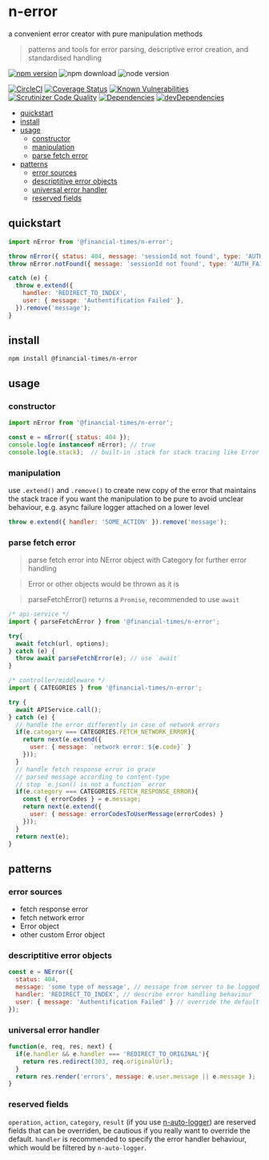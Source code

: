 # n-error 

a convenient error creator with pure manipulation methods
> patterns and tools for error parsing, descriptive error creation, and standardised handling

[![npm version](https://badge.fury.io/js/%40financial-times%2Fn-error.svg)](https://badge.fury.io/js/%40financial-times%2Fn-error)
![npm download](https://img.shields.io/npm/dm/@financial-times/n-error.svg)
![node version](https://img.shields.io/node/v/@financial-times/n-error.svg)

[![CircleCI](https://circleci.com/gh/Financial-Times/n-error.svg?style=shield)](https://circleci.com/gh/Financial-Times/workflows/n-error)
[![Coverage Status](https://coveralls.io/repos/github/Financial-Times/n-error/badge.svg?branch=main)](https://coveralls.io/github/Financial-Times/n-error?branch=main)
[![Known Vulnerabilities](https://snyk.io/test/github/Financial-Times/n-error/badge.svg)](https://snyk.io/test/github/Financial-Times/n-error)
[![Scrutinizer Code Quality](https://scrutinizer-ci.com/g/Financial-Times/n-error/badges/quality-score.png?b=main)](https://scrutinizer-ci.com/g/Financial-Times/n-error/?branch=main)
[![Dependencies](https://david-dm.org/Financial-Times/n-error.svg)](https://david-dm.org/Financial-Times/n-error)
[![devDependencies](https://david-dm.org/Financial-Times/n-error/dev-status.svg)](https://david-dm.org/Financial-Times/n-error?type=dev)

* [quickstart](#quickstart)
* [install](#install)
* [usage](#usage)
  + [constructor](#constructor)
  + [manipulation](#manipulation)
  + [parse fetch error](#parse-fetch-error)
* [patterns](#patterns)
  + [error sources](#error-sources)
  + [descriptitive error objects](#descriptitive-error-objects)
  + [universal error handler](#universal-error-handler)
  + [reserved fields](#reserved-fields)

## quickstart
```js
import nError from '@financial-times/n-error';
```
```js
throw nError({ status: 404, message: 'sessionId not found', type: 'AUTH_FAILURE' });
throw nError.notFound({ message: 'sessionId not found', type: 'AUTH_FAILURE' });
```
```js
catch (e) {
  throw e.extend({
    handler: 'REDIRECT_TO_INDEX',
    user: { message: 'Authentification Failed' },
  }).remove('message');
}
```

## install
```shell
npm install @financial-times/n-error
```

## usage

### constructor
```js
import nError from '@financial-times/n-error';

const e = nError({ status: 404 });
console.log(e instanceof nError); // true
console.log(e.stack);  // built-in .stack for stack tracing like Error
```
### manipulation
use `.extend()` and `.remove()` to create new copy of the error that maintains the stack trace if you want the manipulation to be pure to avoid unclear behaviour, e.g. async failure logger attached on a lower level 
```js
throw e.extend({ handler: 'SOME_ACTION' }).remove('message');
```

### parse fetch error
> parse fetch error into NError object with Category for further error handling

> Error or other objects would be thrown as it is

> parseFetchError() returns a `Promise`, recommended to use `await`

```js
/* api-service */
import { parseFetchError } from '@financial-times/n-error';

try{
  await fetch(url, options);
} catch (e) {
  throw await parseFetchError(e); // use `await`
}
```
```js
/* controller/middleware */
import { CATEGORIES } from '@financial-times/n-error';

try {
  await APIService.call();
} catch (e) {
  // handle the error differently in case of network errors
  if(e.catogary === CATEGORIES.FETCH_NETWORK_ERROR){
    return next(e.extend({
      user: { message: `network error: ${e.code}` }
    }));
  }
  // handle fetch response error in grace 
  // parsed message according to content-type
  // stop `e.json() is not a function` error
  if(e.category === CATEGORIES.FETCH_RESPONSE_ERROR){
    const { errorCodes } = e.message;
    return next(e.extend({
      user: { message: errorCodesToUserMessage(errorCodes) }
    }));
  }
  return next(e);
}
```

## patterns

### error sources
* fetch response error
* fetch network error
* Error object
* other custom Error object

### descriptitive error objects
```js
const e = NError({
  status: 404,
  message: 'some type of message', // message from server to be logged
  handler: 'REDIRECT_TO_INDEX', // describe error handling behaviour
  user: { message: 'Authentification Failed' } // override the default message from the server for UI
});
```

### universal error handler
```js
function(e, req, res, next) {
  if(e.handler && e.handler === 'REDIRECT_TO_ORIGINAL'){
    return res.redirect(303, req.originalUrl);
  }
  return res.render('errors', message: e.user.message || e.message );
}
```

### reserved fields
`operation`, `action`, `category`, `result` (if you use [n-auto-logger](//github.com/financial-times/n-auto-logger)) are reserved fields that can be overriden, be cautious if you really want to override the default. `handler` is recommended to specify the error handler behaviour, which would be filtered by `n-auto-logger`.
